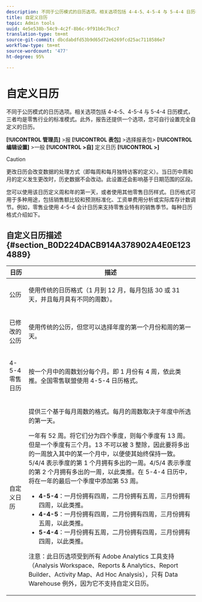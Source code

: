 ```yaml
---
description: 不同于公历模式的日历选项。相关选项包括 4-4-5、4-5-4 与 5-4-4 日历模式，三者均是零售行业的标准模式。此外，报告还提供一个选项，您可自行设置完全自定义的日历。
title: 自定义日历
topic: Admin tools
uuid: 4e5e538b-54c9-4c2f-8b6c-9f91b6c7bcc7
translation-type: tm+mt
source-git-commit: dbcdabdfd53b9d65d72e6269fcd25ac7118586e7
workflow-type: tm+mt
source-wordcount: '477'
ht-degree: 95%

---
```



# 自定义日历

不同于公历模式的日历选项。相关选项包括 4-4-5、4-5-4 与 5-4-4 日历模式，三者均是零售行业的标准模式。此外，报告还提供一个选项，您可自行设置完全自定义的日历。

**[!UICONTROL 管理员]** >报 **[!UICONTROL 表包]** >选择报表包> **[!UICONTROL 编辑设置]** >一般 **[!UICONTROL >自]** 定义日历 **[!UICONTROL >]**

>[!CAUTION]
>
>更改日历会改变数据的处理方式（即每周和每月独特访客的定义）。当日历中周和月的定义发生更改时，历史数据不会改动。此设置还会影响基于日期范围的区段。

您可以使用该日历定义周和年的第一天，或者使用其他零售日历样式。日历格式可用于多种用途，包括销售额比较和预测标准化、工资单费用分析或实际库存计数调节。例如，零售业使用 4-5-4 会计日历来支持零售业特有的销售季节。每种日历格式介绍如下。

## 自定义日历描述 {#section_B0D224DACB914A378902A4E0E1234889}

<table id="table_E609632569EB499184E56618C2CEF742"> 
 <thead> 
  <tr> 
   <th colname="col1" class="entry"> 日历 </th> 
   <th colname="col2" class="entry"> 描述 </th> 
  </tr> 
 </thead>
 <tbody> 
  <tr> 
   <td colname="col1"> <p>公历 </p> </td> 
   <td colname="col2"> <p> 使用传统的日历格式（1 月到 12 月，每月包括 30 或 31 天，并且每月具有不同的周数）。 </p> </td> 
  </tr> 
  <tr> 
   <td colname="col1"> <p>已修改的公历 </p> </td> 
   <td colname="col2"> <p> 使用传统的公历，但您可以选择年度的第一个月份和周的第一天。 </p> </td> 
  </tr> 
  <tr> 
   <td colname="col1"> <p>4-5-4 零售日历 </p> </td> 
   <td colname="col2"> <p> 按一个月中的周数划分每个月。即 1 月份有 4 周，依此类推。全国零售联盟使用 4-5-4 日历格式。 </p> </td> 
  </tr> 
  <tr> 
   <td colname="col1"> <p>自定义日历 </p> </td> 
   <td colname="col2"> <p> 提供三个基于每月周数的格式。每月的周数取决于年度中所选的第一天。 </p> <p>一年有 52 周。将它们分为四个季度，则每个季度有 13 周。但是一个季度有三个月。13 不可以被 3 整除，因此要将多出的一周放入其中的某一个月中，以便使其始终保持一致。5/4/4 表示季度的第 1 个月拥有多出的一周。4/5/4 表示季度的第 2 个月拥有多出的一周，以此类推。在 5-4-4 日历中，将在一年的最后一个季度中添加第 53 周。 </p> 
    <ul id="ul_1579FD106A47419486B03E248A5E6ED5"> 
     <li id="li_E9B9E8F03E324DBDA9139C2D0D599092"><b>4-5-4</b>：一月份拥有四周，二月份拥有五周，三月份拥有四周，以此类推。 </li> 
     <li id="li_D0675DBDEC4641D2A8645B5CDFC565AB"><b>4-4-5</b>：一月份拥有四周，二月份拥有四周，三月份拥有五周，以此类推。 </li> 
     <li id="li_6743BBB9AC9A4CFEAA0CBCE51052BC29"><b>5-4-4</b>：一月份拥有五周，二月份拥有四周，三月份拥有四周，以此类推。 </li> 
    </ul> <p>注意：此日历选项受到所有 Adobe Analytics 工具支持（Analysis Workspace、Reports &amp; Analytics、Report Builder、Activity Map、Ad Hoc Analysis），只有 Data Warehouse 例外，因为它不支持自定义日历。 </p> </td> 
  </tr> 
 </tbody> 
</table>

